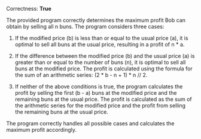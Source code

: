 Correctness: **True**

The provided program correctly determines the maximum profit Bob can obtain by selling all n buns. The program considers three cases:

1. If the modified price (b) is less than or equal to the usual price (a), it is optimal to sell all buns at the usual price, resulting in a profit of n * a.

2. If the difference between the modified price (b) and the usual price (a) is greater than or equal to the number of buns (n), it is optimal to sell all buns at the modified price. The profit is calculated using the formula for the sum of an arithmetic series: (2 * b - n + 1) * n // 2.

3. If neither of the above conditions is true, the program calculates the profit by selling the first (b - a) buns at the modified price and the remaining buns at the usual price. The profit is calculated as the sum of the arithmetic series for the modified price and the profit from selling the remaining buns at the usual price.

The program correctly handles all possible cases and calculates the maximum profit accordingly.